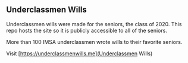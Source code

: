 ## Underclassmen Wills
Underclassmen wills were made for the seniors, the class of 2020. This repo hosts the site so it is publicly accessible to all of the seniors.

More than 100 IMSA underclassmen wrote wills to their favorite seniors.

Visit [https://underclassmenwills.me](Underclassmen Wills)
